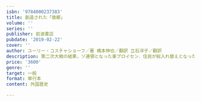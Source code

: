 ```yaml
---
isbn: '9784000237383'
title: 創造された「故郷」
volume: ''
series: ''
publisher: 岩波書店
pubdate: '2019-02-22'
cover: ''
author: ユーリー・コスチャショーフ／著 橋本伸也／翻訳 立石洋子／翻訳
description: 第二次大戦の結果，ソ連領となった東プロイセン．住民が総入れ替えとなった地域の稀有な記録．
price: '3600'
genre: ''
target: 一般
format: 単行本
content: 外国歴史

---
```


